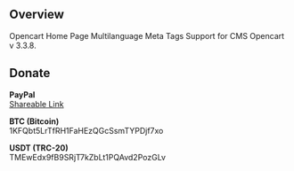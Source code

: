 <h2>Overview</h2>
<p>Opencart Home Page Multilanguage Meta Tags Support for CMS Opencart v 3.3.8.</p>
<h2>Donate</h2>
<p><b>PayPal</b><br><a href="https://www.paypal.com/donate/?business=XY9NY34MQP9XW&no_recurring=0&item_name=Thanks+for+your+support%21+I+will+keep+doing+good+job.&currency_code=USD">Shareable Link</a></p>
<p><b>BTC (Bitcoin)</b><br>1KFQbt5LrTfRH1FaHEzQGcSsmTYPDjf7xo</p>
<p><b>USDT (TRC-20)</b><br>TMEwEdx9fB9SRjT7kZbLt1PQAvd2PozGLv</p>
